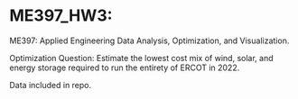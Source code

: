 # ME397_HW3: 

ME397: Applied Engineering Data Analysis, Optimization, and Visualization.  

Optimization Question: Estimate the lowest cost mix of wind, solar, and energy storage required to run the entirety of ERCOT in 2022.

Data included in repo. 
